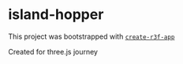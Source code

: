 # island-hopper

This project was bootstrapped with [`create-r3f-app`](https://github.com/utsuboco/create-r3f-app)

Created for three.js journey

